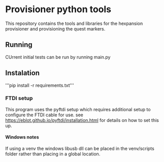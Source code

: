 
# Provisioner python tools

This repository contains the tools and libraries for the hexpansion provisioner and provisioning the quest markers.


## Running

CUrrent initial tests can be run by running main.py

## Instalation

'''pip install -r requirements.txt'''

### FTDI setup

This program uses the pyftdi setup which requires additional setup to configure the FTDI cable for use. see https://eblot.github.io/pyftdi/installation.html for details on how to set this up.

#### Windows notes

If using a venv the windows libusb dll can be placed in the venv/scripts folder rather than placing in a global location. 